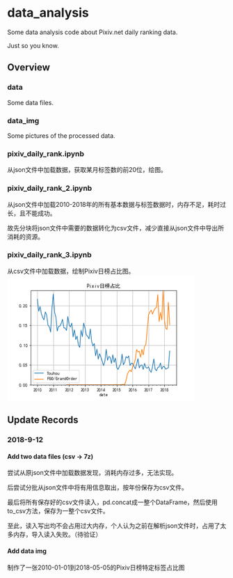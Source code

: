 # data_analysis

Some data analysis code about Pixiv.net daily ranking data.

Just so you know.

## Overview

### data

Some data files.

### data_img

Some pictures of the processed data.

### pixiv_daily_rank.ipynb

从json文件中加载数据，获取某月标签数的前20位，绘图。

### pixiv_daily_rank_2.ipynb

从json文件中加载2010-2018年的所有基本数据与标签数据时，内存不足，耗时过长，且不能成功。

故先分块将json文件中需要的数据转化为csv文件，减少直接从json文件中导出所消耗的资源。


### pixiv_daily_rank_3.ipynb

从csv文件中加载数据，绘制Pixiv日榜占比图。
![](data_img/pixiv_daily_rank_1.png)

## Update Records

### 2018-9-12

#### Add two data files (csv -> 7z)

尝试从原json文件中加载数据发现，消耗内存过多，无法实现。

后尝试分批从json文件中将有用信息取出，按年份保存为csv文件。

最后将所有保存好的csv文件读入，pd.concat成一整个DataFrame，然后使用to_csv方法，保存为一整个csv文件。

至此，读入写出均不会占用过大内存，个人认为之前在解析json文件时，占用了太多内存，导入读入失败。（待验证）

#### Add data img

制作了一张2010-01-01到2018-05-05的Pixiv日榜特定标签占比图
